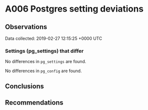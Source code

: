 # A006 Postgres setting deviations #

## Observations ##
Data collected: 2019-02-27 12:15:25 +0000 UTC  

### Settings (pg_settings) that differ ###

No differences in `pg_settings` are found.


No differences in `pg_config` are found.



## Conclusions ##


## Recommendations ##

